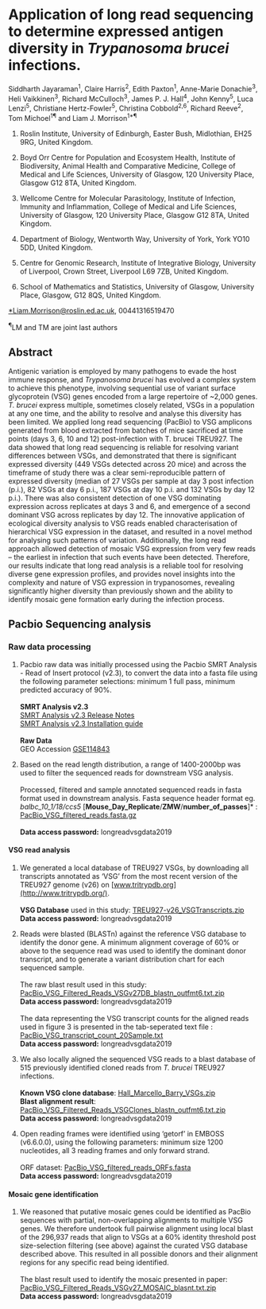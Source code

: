# Application of long read sequencing to determine expressed antigen diversity in *Trypanosoma brucei* infections.

Siddharth Jayaraman<sup>1</sup>, Claire Harris<sup>2</sup>, Edith Paxton<sup>1</sup>, Anne-Marie Donachie<sup>3</sup>, Heli Vaikkinen<sup>3</sup>, Richard McCulloch<sup>3</sup>, James P. J. Hall<sup>4</sup>, John Kenny<sup>5</sup>, Luca Lenzi<sup>5</sup>, Christiane Hertz-Fowler<sup>5</sup>, Christina Cobbold<sup>2,6</sup>, Richard Reeve<sup>2</sup>, Tom Michoel<sup>1¶</sup> and Liam J. Morrison<sup>1*¶</sup>

1. Roslin Institute, University of Edinburgh, Easter Bush, Midlothian, EH25 9RG, United Kingdom.

2. Boyd Orr Centre for Population and Ecosystem Health, Institute of Biodiversity, Animal Health and Comparative Medicine, College of Medical and Life Sciences, University of Glasgow, 120 University Place, Glasgow G12 8TA, United Kingdom.

3. Wellcome Centre for Molecular Parasitology, Institute of Infection, Immunity and Inflammation, College of Medical and Life Sciences, University of Glasgow, 120 University Place, Glasgow G12 8TA, United Kingdom.

4. Department of Biology, Wentworth Way, University of York, York YO10 5DD, United Kingdom.

5. Centre for Genomic Research, Institute of Integrative Biology, University of Liverpool, Crown Street, Liverpool L69 7ZB, United Kingdom.

6. School of Mathematics and Statistics, University of Glasgow, University Place, Glasgow, G12 8QS, United Kingdom.

[*Liam.Morrison@roslin.ed.ac.uk](mailto:*Liam.Morrison@roslin.ed.ac.uk), 00441316519470

<sup>¶</sup>LM and TM are joint last authors

## Abstract
Antigenic variation is employed by many pathogens to evade the host immune response, and  *Trypanosoma brucei* has evolved a complex system to achieve this phenotype, involving sequential use of variant surface glycoprotein (VSG) genes encoded from a large repertoire of ~2,000 genes. *T. brucei* express multiple, sometimes closely related, VSGs in a population at any one time, and the ability to resolve and analyse this diversity has been limited. We applied long read sequencing (PacBio) to VSG amplicons generated from blood extracted from batches of mice sacrificed at time points (days 3, 6, 10 and 12) post-infection with T. brucei TREU927. The data showed that long read sequencing is reliable for resolving variant differences between VSGs, and demonstrated that there is significant expressed diversity (449 VSGs detected across 20 mice) and across the timeframe of study there was a clear semi-reproducible pattern of expressed diversity (median of 27 VSGs per sample at day 3 post infection (p.i.), 82 VSGs at day 6 p.i., 187 VSGs at day 10 p.i. and 132 VSGs by day 12 p.i.). There was also consistent detection of one VSG dominating expression across replicates at days 3 and 6, and emergence of a second dominant VSG across replicates by day 12. The innovative application of ecological diversity analysis to VSG reads enabled characterisation of  hierarchical VSG expression in the dataset, and resulted in a novel method for analysing such patterns of variation.  Additionally, the long read approach allowed detection of mosaic VSG expression from very few reads – the earliest in infection that such events have been detected. Therefore, our results indicate that long read analysis is a reliable tool for resolving diverse gene expression profiles, and provides novel insights into the complexity and nature of VSG expression in trypanosomes, revealing significantly higher diversity than previously shown and the ability to identify mosaic gene formation early during the infection process.

## Pacbio Sequencing analysis

### Raw data processing

1. Pacbio raw data was initially processed using the Pacbio SMRT Analysis - Read of Insert protocol (v2.3), to convert the data into a fasta file using the following parameter selections: minimum 1 full pass, minimum predicted accuracy of 90%. <br/><br/>**SMRT Analysis v2.3**
<br/>[SMRT Analysis v2.3 Release Notes](https://www.pacb.com/wp-content/uploads/SMRT-Analysis-Release-Notes-v2-3-0-p5.pdf)<br/>[SMRT Analysis v2.3 Installation guide](https://www.pacb.com/wp-content/uploads/SMRT-Analysis-Software-Installation-v2-3-0.pdf)
<br/><br/>**Raw Data**<br/>GEO Accession [GSE114843]( https://www.ncbi.nlm.nih.gov/geo/query/acc.cgi?acc=GSE114843)

2. Based on the read length distribution, a range of 1400-2000bp was used to filter the sequenced reads for downstream VSG analysis.
<br/><br/> Processed, filtered and sample annotated sequenced reads in fasta format used in downstream analysis. Fasta sequence header format eg. *balbc_10_1/18/ccs5* [**Mouse_Day_Replicate**/**ZMW**/**number_of_passes**]* 
: [PacBio_VSG_filtered_reads.fasta.gz](https://datasync.ed.ac.uk/index.php/s/kj4tpmkIdwFPBBE)    
<br/>**Data access password:** longreadvsgdata2019


#### VSG read analysis

1. We generated a local database of TREU927 VSGs, by downloading all transcripts annotated as ‘VSG’ from the most recent version of the TREU927 genome (v26) on  [www.tritrypdb.org](http://www.tritrypdb.org/).
<br/><br/> **VSG Database** used in this study: [TREU927-v26_VSGTranscripts.zip](https://datasync.ed.ac.uk/index.php/s/KoIXV2lgH95KhvA)
<br/>**Data access password:** longreadvsgdata2019

2. Reads were blasted (BLASTn) against the reference VSG database to identify the donor gene.
A minimum alignment coverage of 60% or above to the sequence read was used to identify the dominant donor transcript, and to generate a variant distribution chart for each sequenced sample. 
<br/><br/>The raw blast result used in this study: [PacBio_VSG_Filtered_Reads_VSGv27DB_blastn_outfmt6.txt.zip](https://datasync.ed.ac.uk/index.php/s/wSDZV1LNAMoRVbr)
<br/>**Data access password:** longreadvsgdata2019
<br/><br/>The data representing the VSG transcript counts for the aligned reads used in figure 3 is presented in the tab-seperated text file : [PacBio_VSG_transcript_count_20Sample.txt](https://datasync.ed.ac.uk/index.php/s/27PLwwghMaY3C8R)
<br/>**Data access password:** longreadvsgdata2019

3. We also locally aligned the sequenced VSG reads to a blast database of 515 previously identified cloned reads from  *T. brucei* TREU927 infections.
<br/><br/>**Known VSG clone database**: [Hall_Marcello_Barry_VSGs.zip](https://datasync.ed.ac.uk/index.php/s/ZuUwIA3efFuiMqa)
<br/>**Blast alignment result**: [PacBio_VSG_Filtered_Reads_VSGClones_blastn_outfmt6.txt.zip](https://datasync.ed.ac.uk/index.php/s/oBsKqmmzjpVFB83)
<br/>**Data access password:** longreadvsgdata2019

4. Open reading frames were identified using ‘getorf’ in EMBOSS (v6.6.0.0), using the following parameters: minimum size 1200 nucleotides, all 3 reading frames and only forward strand.
<br/><br/> ORF dataset: [PacBio_VSG_filtered_reads_ORFs.fasta](https://datasync.ed.ac.uk/index.php/s/4ZAKW13l43iKYpM)
<br/>**Data access password:** longreadvsgdata2019

#### Mosaic gene identification

 1. We reasoned that putative mosaic genes could be identified as PacBio sequences with partial, non-overlapping alignments to multiple VSG genes. We therefore undertook full pairwise alignment using local blast of the 296,937 reads that align to VSGs at a 60% identity threshold post size-selection filtering (see above) against the curated VSG database described above. This resulted in all possible donors and their alignment regions for any specific read being identified.
<br/><br/>The blast result used to identify the mosaic presented in paper: [PacBio_VSG_Filtered_Reads_VSGv27_MOSAIC_blasnt.txt.zip](https://datasync.ed.ac.uk/index.php/s/laYyatZ0pBnfSVn)
<br/>**Data access password:** longreadvsgdata2019
